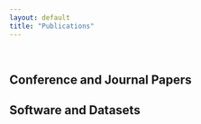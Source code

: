 ```yaml
---
layout: default
title: "Publications"
---
```


<br>

## Conference and Journal Papers

<script src="https://bibbase.org/show?bib=https://ramonpereira.github.io/publications/ramon-publications.bib&jsonp=1"></script>

## Software and Datasets

<script src="https://bibbase.org/show?bib=https://ramonpereira.github.io/publications/ramon-softwares-datasets.bib&jsonp=1"></script>
